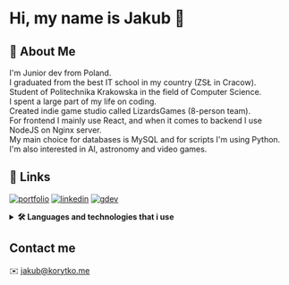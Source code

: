 
# Hi, my name is Jakub 👋

## 🚀 About Me
I'm Junior dev from Poland.  
I graduated from the best IT school in my country (ZSŁ in Cracow).  
Student of Politechnika Krakowska in the field of Computer Science.  
I spent a large part of my life on coding.  
Created indie game studio called LizardsGames (8-person team).  
For frontend I mainly use React, and when it comes to backend I use NodeJS on Nginx server.  
My main choice for databases is MySQL and for scripts I'm using Python.  
I'm also interested in AI, astronomy and video games.  

## 🔗 Links
[![portfolio](https://img.shields.io/badge/my_portfolio-ffd700?style=for-the-badge&logo=ko-fi&logoColor=black)](https://korytko.dev)
[![linkedin](https://img.shields.io/badge/linkedin-0A66C2?style=for-the-badge&logo=linkedin&logoColor=white)](https://www.linkedin.com/in/jakub-korytko/)
[![gdev](https://img.shields.io/badge/google%20developer-0F9D58?style=for-the-badge&logo=google&logoColor=white)](https://g.dev/korytko)

<details>
  
  <summary><b>🛠 Languages and technologies that i use</b></summary>
  <br />
  
<hr />
  
![Filled star](https://korytko.dev/static/github_icons/star_filled.png)
![Filled star](https://korytko.dev/static/github_icons/star_filled.png)
![Filled star](https://korytko.dev/static/github_icons/star_filled.png)
![Filled star](https://korytko.dev/static/github_icons/star_filled.png) 
![Filled star](https://korytko.dev/static/github_icons/star_filled.png)

![HTML5](https://korytko.dev/static/github_icons/html5.png)
![CSS3](https://korytko.dev/static/github_icons/css3.png)
![JavaScript](https://korytko.dev/static/github_icons/javascript.png)
![PHP](https://korytko.dev/static/github_icons/php.png)

<hr />

![Filled star](https://korytko.dev/static/github_icons/star_filled.png)
![Filled star](https://korytko.dev/static/github_icons/star_filled.png)
![Filled star](https://korytko.dev/static/github_icons/star_filled.png)
![Filled star](https://korytko.dev/static/github_icons/star_filled.png)
![Empty star](https://korytko.dev/static/github_icons/star_empty.png)

![MySQL](https://korytko.dev/static/github_icons/mysql.png)
![NodeJS](https://korytko.dev/static/github_icons/nodedotjs.png)
![Handlebars](https://korytko.dev/static/github_icons/handlebarsdotjs.png)
![JQuery](https://korytko.dev/static/github_icons/jquery.png)
![React](https://korytko.dev/static/github_icons/react.png)
![Python](https://korytko.dev/static/github_icons/python.png)

<hr />

![Filled star](https://korytko.dev/static/github_icons/star_filled.png)
![Filled star](https://korytko.dev/static/github_icons/star_filled.png)
![Filled star](https://korytko.dev/static/github_icons/star_filled.png)
![Empty star](https://korytko.dev/static/github_icons/star_empty.png)
![Empty star](https://korytko.dev/static/github_icons/star_empty.png)

![Linux](https://korytko.dev/static/github_icons/linux.png)
![Bootstrap](https://korytko.dev/static/github_icons/bootstrap.png)
![Git](https://korytko.dev/static/github_icons/git.png)
![Sass](https://korytko.dev/static/github_icons/sass.png)
![TypeScript](https://korytko.dev/static/github_icons/typescript.png)

<hr />

![Filled star](https://korytko.dev/static/github_icons/star_filled.png)
![Filled star](https://korytko.dev/static/github_icons/star_filled.png)
![Empty star](https://korytko.dev/static/github_icons/star_empty.png)
![Empty star](https://korytko.dev/static/github_icons/star_empty.png)
![Empty star](https://korytko.dev/static/github_icons/star_empty.png)
  
![Nginx](https://korytko.dev/static/github_icons/nginx.png)
![C#](https://korytko.dev/static/github_icons/csharp.png)

<hr />

![Filled star](https://korytko.dev/static/github_icons/star_filled.png)
![Empty star](https://korytko.dev/static/github_icons/star_empty.png)
![Empty star](https://korytko.dev/static/github_icons/star_empty.png)
![Empty star](https://korytko.dev/static/github_icons/star_empty.png)
![Empty star](https://korytko.dev/static/github_icons/star_empty.png)

![Laravel](https://korytko.dev/static/github_icons/laravel.png)

<hr />
 
 </details>


## Contact me

✉️ jakub@korytko.me
